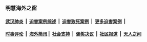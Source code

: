 
### 明慧海外之窗

####  [武汉肺炎](indexes/365.md?t=01042000) &nbsp;|&nbsp;  [迫害案例综述](indexes/328.md?t=01042000) &nbsp;|&nbsp; [迫害致死案例](indexes/277.md?t=01042000)  &nbsp;|&nbsp; [更多迫害案例](indexes/81.md?t=01042000)  &nbsp;|&nbsp; 
####  [时事评论](indexes/251.md?t=01042000) &nbsp;|&nbsp; [海外简讯](indexes/245.md?t=01042000)&nbsp;|&nbsp;  [社会支持](indexes/140.md?t=01042000) &nbsp;|&nbsp; [褒奖决议](indexes/282.md?t=01042000) &nbsp;|&nbsp; [社区报道](indexes/91.md?t=01042000)  &nbsp;|&nbsp; [天人之间](indexes/78.md?t=01042000) 

